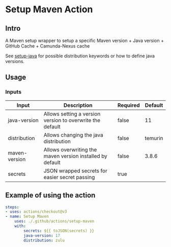 # Setup Maven Action

## Intro

A Maven setup wrapper to setup a specific Maven version + Java version + GitHub Cache + Camunda-Nexus cache

See [setup-java](https://github.com/actions/setup-java) for possible distribution keywords or how to define java versions.

## Usage

### Inputs

| Input | Description | Required | Default |
|-------|-------------|----------|---------|
| java-version | Allows setting a version version to overwrite the default | false | 11 |
| distribution | Allows changing the java distribution | false | temurin |
| maven-version | Allows overwriting the maven version installed by default | false | 3.8.6 |
| secrets | JSON wrapped secrets for easier secret passing | true | |

## Example of using the action

```yaml
steps:
- uses: actions/checkout@v3
- name: Setup Maven
    uses: ./.github/actions/setup-maven
    with:
        secrets: ${{ toJSON(secrets) }}
        java-version: 17
        distribution: zulu
```
